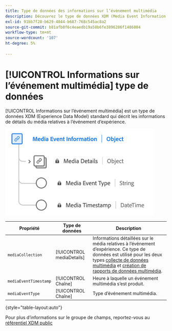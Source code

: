 ```yaml
---
title: Type de données des informations sur l’événement multimédia
description: Découvrez le type de données XDM (Media Event Information Experience Data Model).
exl-id: 91bb7f28-b629-4044-b687-768c545ac8a2
source-git-commit: b81afb8f6c4eaedb19a58b6fe3896286f1486804
workflow-type: tm+mt
source-wordcount: '107'
ht-degree: 5%

---
```


# [!UICONTROL Informations sur l’événement multimédia] type de données

[!UICONTROL Informations sur l’événement multimédia] est un type de données XDM (Experience Data Model) standard qui décrit les informations de détails du média relatives à l’événement d’expérience.

![Schéma du type de données Informations sur l’événement multimédia.](../images/data-types/media-event-information.png)

| Propriété | Type de données | Description |
| --- | --- | --- |
| `mediaCollection` | [!UICONTROL mediaDetails] | Informations détaillées sur le média relatives à l’événement d’expérience. Ce type de données est utilisé pour les deux types [collecte de données multimédia](./media-collection-details.md) et [création de rapports de données multimédia](./media-reporting-details.md). |
| `mediaEventTimestamp` | [!UICONTROL Chaîne] | Heure à laquelle un événement multimédia s’est produit. |
| `mediaEventType` | [!UICONTROL Chaîne] | Type d’événement multimédia. |

{style="table-layout:auto"}

Pour plus d’informations sur le groupe de champs, reportez-vous au [référentiel XDM public](https://github.com/adobe/xdm/blob/master/components/datatypes/mediaevent.schema.json)
